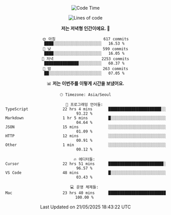 <div align='center'>
 
<!--START_SECTION:waka-->
![Code Time](http://img.shields.io/badge/Code%20Time-4%2C371%20hrs%2038%20mins-blue)

![Lines of code](https://img.shields.io/badge/%EC%A0%80%EB%8A%94%20%EC%97%AC%ED%83%9C%EA%B9%8C%EC%A7%80%20-1.7%20million%20%EC%A4%84%EC%9D%98%20%EC%BD%94%EB%93%9C%EB%A5%BC%20%EC%9E%91%EC%84%B1%ED%96%88%EC%96%B4%EC%9A%94.-blue)

**저는 저녁형 인간이에요. 🦉** 

```text
🌞 아침                     617 commits         ████░░░░░░░░░░░░░░░░░░░░░   16.53 % 
🌆 낮　                     599 commits         ████░░░░░░░░░░░░░░░░░░░░░   16.05 % 
🌃 저녁                     2253 commits        ███████████████░░░░░░░░░░   60.37 % 
🌙 밤　                     263 commits         ██░░░░░░░░░░░░░░░░░░░░░░░   07.05 % 
```


📊 **저는 이번주를 이렇게 시간을 보냈어요.** 

```text
🕑︎ Timezone: Asia/Seoul

💬 프로그래밍 언어들: 
TypeScript               22 hrs 4 mins       ███████████████████████░░   93.22 % 
Markdown                 1 hr 5 mins         █░░░░░░░░░░░░░░░░░░░░░░░░   04.64 % 
JSON                     15 mins             ░░░░░░░░░░░░░░░░░░░░░░░░░   01.09 % 
HTTP                     12 mins             ░░░░░░░░░░░░░░░░░░░░░░░░░   00.91 % 
Other                    1 min               ░░░░░░░░░░░░░░░░░░░░░░░░░   00.12 % 

🔥 에디터들: 
Cursor                   22 hrs 51 mins      ████████████████████████░   96.57 % 
VS Code                  48 mins             █░░░░░░░░░░░░░░░░░░░░░░░░   03.43 % 

💻 운영 체제들: 
Mac                      23 hrs 40 mins      █████████████████████████   100.00 % 
```


 Last Updated on 21/05/2025 18:43:22 UTC
<!--END_SECTION:waka-->
 </div>
<!---
Emewjin/Emewjin is a ✨ special ✨ repository because its `README.md` (this file) appears on your GitHub profile.
You can click the Preview link to take a look at your changes.
--->
